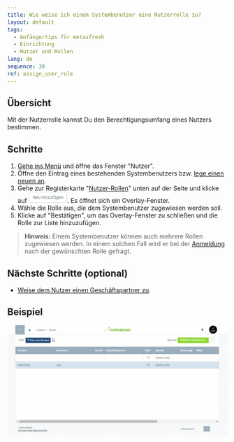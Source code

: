 ```yaml
---
title: Wie weise ich einem Systembenutzer eine Nutzerrolle zu?
layout: default
tags:
  - Anfängertips für metasfresh
  - Einrichtung
  - Nutzer und Rollen
lang: de
sequence: 30
ref: assign_user_role
---
```


## Übersicht
Mit der Nutzerrolle kannst Du den Berechtigungsumfang eines Nutzers bestimmen.

## Schritte
1. [Gehe ins Menü](Menu) und öffne das Fenster "Nutzer".
1. Öffne den Eintrag eines bestehenden Systembenutzers bzw. [lege einen neuen an](Neuer_Systembenutzer).
1. Gehe zur Registerkarte "[Nutzer-Rollen](NeueBenutzerrolle)" unten auf der Seite und klicke auf ![](assets/Neu_hinzufuegen_Button.png). Es öffnet sich ein Overlay-Fenster.
1. Wähle die Rolle aus, die dem Systembenutzer zugewiesen werden soll.
1. Klicke auf "Bestätigen", um das Overlay-Fenster zu schließen und die Rolle zur Liste hinzuzufügen.
 >**Hinweis:** Einem Systembenutzer können auch mehrere Rollen zugewiesen werden. In einem solchen Fall wird er bei der [Anmeldung](Anmeldung) nach der gewünschten Rolle gefragt.

## Nächste Schritte (optional)
- [Weise dem Nutzer einen Geschäftspartner zu](Nutzer_GPartner_zuweisen).

## Beispiel
![](assets/Nutzerrolle_zuweisen.gif)
